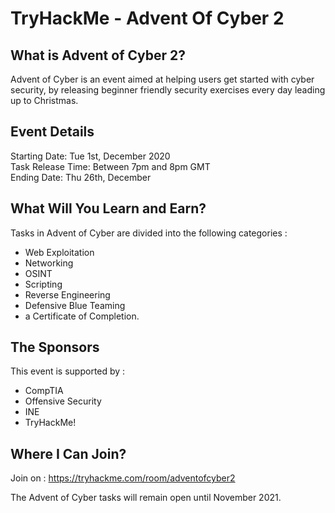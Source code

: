 # TryHackMe - Advent Of Cyber 2 

## What is Advent of Cyber 2?

Advent of Cyber is an event aimed at helping users get started with cyber security, by releasing beginner friendly security exercises every day leading up to Christmas. 

## Event Details

Starting Date: Tue 1st, December 2020  
Task Release Time: Between 7pm and 8pm GMT  
Ending Date: Thu 26th, December  

## What Will You Learn and Earn?

Tasks in Advent of Cyber are divided into the following categories :

- Web Exploitation
- Networking
- OSINT
- Scripting
- Reverse Engineering
- Defensive Blue Teaming
- a Certificate of Completion.

## The Sponsors

This event is supported by :

- CompTIA
- Offensive Security
- INE
- TryHackMe!

## Where I Can Join?

Join on : https://tryhackme.com/room/adventofcyber2

The Advent of Cyber tasks will remain open until November 2021.

